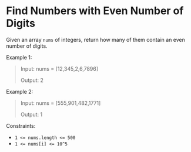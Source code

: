 # Find Numbers with Even Number of Digits

Given an array `nums` of integers, return how many of them contain an even number of digits.

Example 1:

> Input: nums = [12,345,2,6,7896]
>
> Output: 2

Example 2:

> Input: nums = [555,901,482,1771]
>
> Output: 1

Constraints:

- `1 <= nums.length <= 500`
- `1 <= nums[i] <= 10^5`
